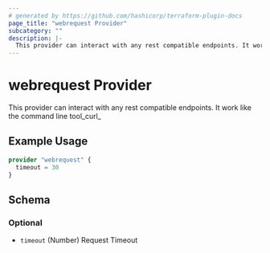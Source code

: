 ```yaml
---
# generated by https://github.com/hashicorp/terraform-plugin-docs
page_title: "webrequest Provider"
subcategory: ""
description: |-
  This provider can interact with any rest compatible endpoints. It work like the command line toolcurl
---
```


# webrequest Provider

This provider can interact with any rest compatible endpoints. It work like the command line tool_curl_

## Example Usage

```terraform
provider "webrequest" {
  timeout = 30
}
```

<!-- schema generated by tfplugindocs -->
## Schema

### Optional

- `timeout` (Number) Request Timeout
